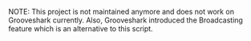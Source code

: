 NOTE: This project is not maintained anymore and does not work on Grooveshark currently.
Also, Grooveshark introduced the Broadcasting feature which is an alternative to this script.
